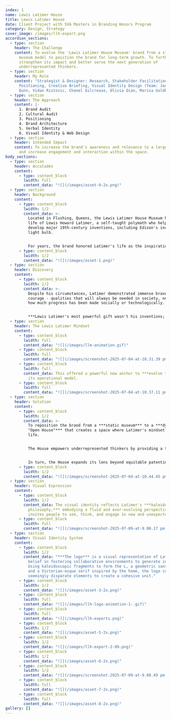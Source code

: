 ```yaml
---
index: 1
name: Lewis Latimer House
title: Lewis Latimer House
date: Client Project with SVA Masters in Branding Honors Program
category: Design, Strategy
cover_image: /images/llh-export.png
accordion_sections:
  - type: section
    header: The Challenge
    content: To evolve the 'Lewis Latimer House Museum' brand from a standard house
      museum model to position the brand for long-term growth. To further
      strengthen its impact and better serve the next generation of
      underrepresented thinkers.
  - type: section
    header: My Role
    content: "Strategist & Designer: Research, Stakeholder Facilitation,
      Positioning, Creative Briefing, Visual Identity Design (Team: Jackson
      Dunn, Vidan Ristovic, Chanel Gilcrease, Olivia Qian, Marisa Goldberg)"
  - type: section
    header: The Approach
    content: |-
      1. Brand Audit
      2. Cultural Audit
      3. Positioning
      4. Brand Architecture
      5. Verbal Identity
      6. Visual Identity & Web Design
  - type: section
    header: Intended Impact
    content: To increase the brand's awareness and relevance to a larger audience
      and increase engagement and interaction within the space.
body_sections:
  - type: section
    header: Accolades
    content:
      - type: content_block
        lwidth: full
        content_data: "![](/images/asset-9-2x.png)"
  - type: section
    header: Background
    content:
      - type: content_block
        lwidth: 1/2
        content_data: >-
          Located in Flushing, Queens, the Lewis Latimer House Museum honors the
          life of Lewis Howard Latimer, a self-taught polymath who helped
          develop major 19th-century inventions, including Edison's incandescent
          light bulb.


          For years, the brand honored Latimer's life as the inspiration for a noble mission: helping close the gap in equitable patenting for minority innovators. ***However, this limited its relevance among a broader audience.***
      - type: content_block
        lwidth: 1/2
        content_data: "![](/images/asset-1.png)"
  - type: section
    header: Discovery
    content:
      - type: content_block
        lwidth: 1/2
        content_data: >-
          Despite his circumstances, Latimer demonstrated immense bravery and
          courage - qualities that will always be needed in society, no matter
          how much progress has been made socially or technologically.


          ***Lewis Latimer's most powerful gift wasn't his inventions; it was his fearless approach to life and learning.***
  - type: section
    header: The Lewis Latimer Mindset
    content:
      - type: content_block
        lwidth: full
        content_data: "![](/images/llm-animation.gif)"
      - type: content_block
        lwidth: full
        content_data: "![](/images/screenshot-2025-07-04-at-10.31.39 pm.png)"
      - type: content_block
        lwidth: full
        content_data: This offered a powerful new anchor to ***evolve the brand*** and
          its operational model.
      - type: content_block
        lwidth: full
        content_data: "![](/images/screenshot-2025-07-04-at-10.37.11 pm.png)"
  - type: section
    header: Solution
    content:
      - type: content_block
        lwidth: 1/2
        content_data: >-
          To reposition the brand from a ***static museum*** to a ***dynamic
          "Open House"*** that creates a space where Latimer's mindset comes to
          life.


          The House empowers underrepresented thinkers by providing a thinking playground to nurture their own Lewis Latimer Mindset. A dynamic space of exploration, experimentation, and collaboration.


          In turn, the House expands its lens beyond equitable patenting, ***granting it the flexibility to increase its impact*** through active engagement.
      - type: content_block
        lwidth: 1/2
        content_data: "![](/images/screenshot-2025-07-04-at-10.44.45 pm.png)"
  - type: section
    header: Visual Expression
    content:
      - type: content_block
        lwidth: 1/2
        content_data: The visual identity reflects Latimer's ***kaleidoscopic
          philosophy,*** embodying a fluid and ever-evolving perspective that
          invites people to see, think, and engage in new and unexpected ways.
      - type: content_block
        lwidth: full
        content_data: "![](/images/screenshot-2025-07-09-at-9.00.17 pm.png)"
  - type: section
    header: Visual Identity System
    content:
      - type: content_block
        lwidth: 1/2
        content_data: "***The logo*** is a visual representation of Latimer's profound
          belief in fostering collaborative environments to generate innovation.
          Using kaleidoscopic fragments to form the L, a geometric sans-serif,
          and a Victorian-esque serif inspired by the home, the logo connects
          seemingly disparate elements to create a cohesive unit."
      - type: content_block
        lwidth: 1/2
        content_data: "![](/images/asset-3-2x.png)"
      - type: content_block
        lwidth: full
        content_data: "![](/images/llh-logo-animation-1-.gif)"
      - type: content_block
        lwidth: full
        content_data: "![](/images/llh-exports.png)"
      - type: content_block
        lwidth: 1/2
        content_data: "![](/images/asset-5-2x.png)"
      - type: content_block
        lwidth: 1/2
        content_data: "![](/images/llh-export-2-09.png)"
      - type: content_block
        lwidth: 1/2
        content_data: "![](/images/asset-6-2x.png)"
      - type: content_block
        lwidth: 1/2
        content_data: "![](/images/screenshot-2025-07-09-at-9.08.49 pm.png)"
      - type: content_block
        lwidth: full
        content_data: "![](/images/asset-7-2x.png)"
      - type: content_block
        lwidth: full
        content_data: "![](/images/asset-8-2x.png)"
gallery: []
---
```


